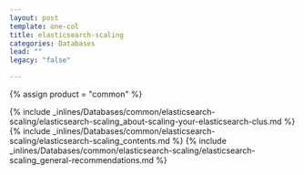 ```yaml
---
layout: post
template: one-col
title: elasticsearch-scaling
categories: Databases
lead: ""
legacy: "false"

---
```

{% assign product = "common" %}

{% include _inlines/Databases/common/elasticsearch-scaling/elasticsearch-scaling_about-scaling-your-elasticsearch-clus.md %}
{% include _inlines/Databases/common/elasticsearch-scaling/elasticsearch-scaling_contents.md %}
{% include _inlines/Databases/common/elasticsearch-scaling/elasticsearch-scaling_general-recommendations.md %}
